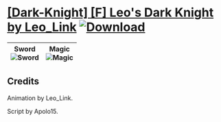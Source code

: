 # [\[Dark-Knight\] \[F\] Leo's Dark Knight by Leo_Link](https://github.com/Klokinator/FE-Repo/tree/main/Battle%20Animations/Mounted%20-%20Valks,%20MKs,%20Magi/%5BDark-Knight%5D%20%5BF%5D%20Leo's%20Dark%20Knight%20by%20Leo_Link) [![Download](https://img.shields.io/badge/Download--red?style=social&logo=github)](https://minhaskamal.github.io/DownGit/#/home?url=https://github.com/Klokinator/FE-Repo/tree/main/Battle%20Animations/Mounted%20-%20Valks,%20MKs,%20Magi/%5BDark-Knight%5D%20%5BF%5D%20Leo's%20Dark%20Knight%20by%20Leo_Link)

| <b>Sword</b><br/><img alt="Sword" src="https://raw.githubusercontent.com/Klokinator/FE-Repo/main/Battle%20Animations/Mounted%20-%20Valks,%20MKs,%20Magi/%5BDark-Knight%5D%20%5BF%5D%20Leo's%20Dark%20Knight%20by%20Leo_Link/1.%20Sword/Sword.gif"/> | <b>Magic</b><br/><img alt="Magic" src="https://raw.githubusercontent.com/Klokinator/FE-Repo/main/Battle%20Animations/Mounted%20-%20Valks,%20MKs,%20Magi/%5BDark-Knight%5D%20%5BF%5D%20Leo's%20Dark%20Knight%20by%20Leo_Link/6.%20Magic/Magic.gif"/> |
| :---: | :---: |

## Credits

Animation by Leo_Link.

Script by Apolo15.

